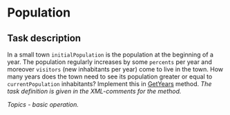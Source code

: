 # Population

## Task description

In a small town `initialPopulation` is the population at the beginning of a year. The population regularly increases by some `percents` per year and moreover `visitors` (new inhabitants per year) come to live in the town. How many years does the town need to see its population greater or equal to `currentPopulation` inhabitants? Implement this in [GetYears](PopulationTask/Population.cs#L25) method. *The task definition is given in the XML-comments for the method.*

*Topics - basic operation.*
